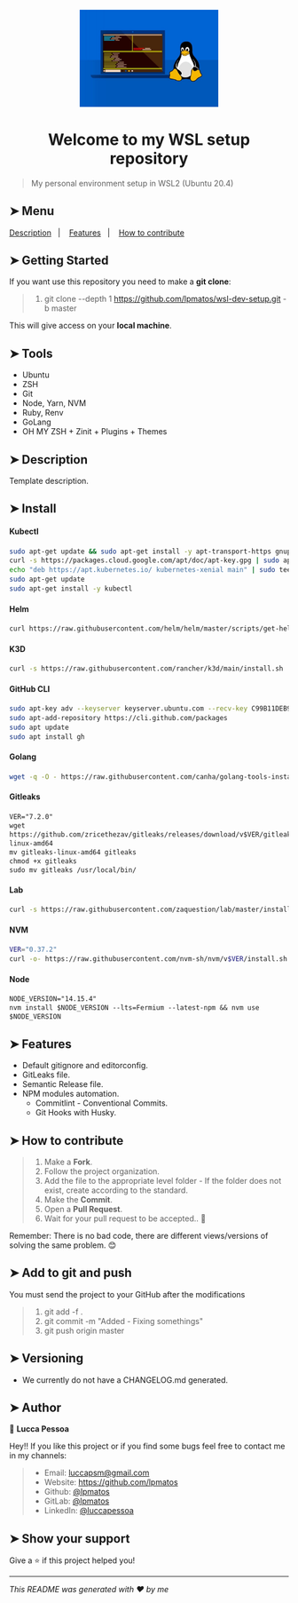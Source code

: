 <p align="center">
  <img alt="gitlab" src="./assets/Linux-WIndows.jpg" width="250px" float="center"/>
</p>

<h1 align="center">Welcome to my WSL setup repository</h1>

>
> My personal environment setup in WSL2 (Ubuntu 20.4)
>

## ➤ Menu

<p align="left">
  <a href="#-description">Description</a>&nbsp;&nbsp;&nbsp;|&nbsp;&nbsp;&nbsp;
  <a href="#-features">Features</a>&nbsp;&nbsp;&nbsp;|&nbsp;&nbsp;&nbsp;
  <a href="#-how-to-contribute">How to contribute</a>
</p>

## ➤ Getting Started

If you want use this repository you need to make a **git clone**:


>
> 1. git clone --depth 1 https://github.com/lpmatos/wsl-dev-setup.git -b master
>


This will give access on your **local machine**.

## ➤ Tools

* Ubuntu
* ZSH
* Git
* Node, Yarn, NVM
* Ruby, Renv
* GoLang
* OH MY ZSH + Zinit + Plugins + Themes

## ➤ Description

Template description.

## ➤ Install

#### Kubectl

```bash
sudo apt-get update && sudo apt-get install -y apt-transport-https gnupg2 curl
curl -s https://packages.cloud.google.com/apt/doc/apt-key.gpg | sudo apt-key add -
echo "deb https://apt.kubernetes.io/ kubernetes-xenial main" | sudo tee -a /etc/apt/sources.list.d/kubernetes.list
sudo apt-get update
sudo apt-get install -y kubectl
```

#### Helm

```bash
curl https://raw.githubusercontent.com/helm/helm/master/scripts/get-helm-3 | bash
```

#### K3D

```bash
curl -s https://raw.githubusercontent.com/rancher/k3d/main/install.sh | bash
```

#### GitHub CLI

```bash
sudo apt-key adv --keyserver keyserver.ubuntu.com --recv-key C99B11DEB97541F0
sudo apt-add-repository https://cli.github.com/packages
sudo apt update
sudo apt install gh
```

#### Golang

```bash
wget -q -O - https://raw.githubusercontent.com/canha/golang-tools-install-script/master/goinstall.sh | bash
```

#### Gitleaks

```
VER="7.2.0"
wget https://github.com/zricethezav/gitleaks/releases/download/v$VER/gitleaks-linux-amd64
mv gitleaks-linux-amd64 gitleaks
chmod +x gitleaks
sudo mv gitleaks /usr/local/bin/
```

#### Lab

```bash
curl -s https://raw.githubusercontent.com/zaquestion/lab/master/install.sh | sudo bash
```

#### NVM

```bash
VER="0.37.2"
curl -o- https://raw.githubusercontent.com/nvm-sh/nvm/v$VER/install.sh | bash
```

#### Node

```
NODE_VERSION="14.15.4"
nvm install $NODE_VERSION --lts=Fermium --latest-npm && nvm use $NODE_VERSION
```

## ➤ Features

* Default gitignore and editorconfig.
* GitLeaks file.
* Semantic Release file.
* NPM modules automation.
  * Commitlint - Conventional Commits.
  * Git Hooks with Husky.

## ➤ How to contribute

>
> 1. Make a **Fork**.
> 2. Follow the project organization.
> 3. Add the file to the appropriate level folder - If the folder does not exist, create according to the standard.
> 4. Make the **Commit**.
> 5. Open a **Pull Request**.
> 6. Wait for your pull request to be accepted.. 🚀
>

Remember: There is no bad code, there are different views/versions of solving the same problem. 😊

## ➤ Add to git and push

You must send the project to your GitHub after the modifications

>
> 1. git add -f .
> 2. git commit -m "Added - Fixing somethings"
> 3. git push origin master
>

## ➤ Versioning

- We currently do not have a CHANGELOG.md generated.

## ➤ Author

👤 **Lucca Pessoa**

Hey!! If you like this project or if you find some bugs feel free to contact me in my channels:

>
> * Email: luccapsm@gmail.com
> * Website: https://github.com/lpmatos
> * Github: [@lpmatos](https://github.com/lpmatos)
> * GitLab: [@lpmatos](https://gitlab.com/lpmatos)
> * LinkedIn: [@luccapessoa](https://www.linkedin.com/in/luccapessoa/)
>

## ➤ Show your support

Give a ⭐️ if this project helped you!

---

_This README was generated with ❤️ by me_
